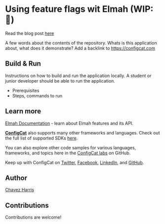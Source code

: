 # Using feature flags wit Elmah (WIP: 🚧)

Read the blog post [here](https://configcat.com/blog/)

A few words about the contents of the repository. Whats is this application about, what does it demonstrate? Add a backlink to https://configcat.com

## Build & Run

Instructions on how to build and run the application locally. A student or junior developer should be able to run the application.
- Prerequisites
- Steps, commands to run

## Learn more

[Elmah Documentation](https://docs.elmah.io/) - learn about Elmah features and its API.

[**ConfigCat**](https://configcat.com) also supports many other frameworks and languages. Check out the full list of supported SDKs [here](https://configcat.com/docs/sdk-reference/overview/).

You can also explore other code samples for various languages, frameworks, and topics here in the [ConfigCat labs](https://github.com/configcat-labs) on GitHub.

Keep up with ConfigCat on [Twitter](https://twitter.com/configcat), [Facebook](https://www.facebook.com/configcat), [LinkedIn](https://www.linkedin.com/company/configcat/), and [GitHub](https://github.com/configcat).

## Author
[Chavez Harris](https://github.com/codedbychavez)

## Contributions
Contributions are welcome!
